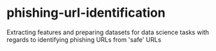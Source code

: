 # phishing-url-identification
Extracting features and preparing datasets for data science tasks with regards to identifying phishing URLs from 'safe' URLs
